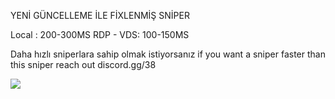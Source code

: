 YENİ GÜNCELLEME İLE FİXLENMİŞ SNİPER

Local : 200-300MS
RDP - VDS: 100-150MS

Daha hızlı sniperlara sahip olmak istiyorsanız
if you want a sniper faster than this sniper reach out
discord.gg/38

![](https://komarev.com/ghpvc/?username=thezante&repo=vanity-sniper-mfa-fix&color=green)
